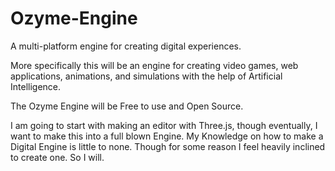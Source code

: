 # Ozyme-Engine
A multi-platform engine for creating digital experiences. 

More specifically this will be an engine for creating video games, web applications, animations, and simulations with the help of Artificial Intelligence. 

The Ozyme Engine will be Free to use and Open Source. 

I am going to start with making an editor with Three.js, though eventually, I want to make this into a full blown Engine.
My Knowledge on how to make a Digital Engine is little to none. Though for some reason I feel heavily inclined to create one. So I will. 
